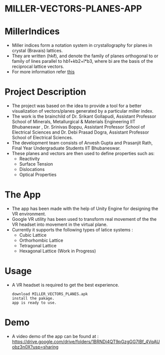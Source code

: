# MILLER-VECTORS-PLANES-APP

# MillerIndices
  - Miller indices form a notation system in crystallography for planes in crystal (Bravais) lattices.
  - They are written (hkℓ), and denote the family of planes orthogonal to or family of lines parallel to h*b1+k*b2+l*b3, where bi are the basis of the reciprocal lattice vectors.
  - For more information refer [this](https://web.iit.edu/sites/web/files/departments/academic-affairs/academic-resource-center/pdfs/Miller_Indices.pdf)
# Project Description
  - The project was based on the idea to provide a tool for a better visualization of vectors/planes generated by a particular miller index.
  - The work is the brainchild of Dr. Srikant Gollapudi, Assistant Professor School of Minerals, Metallurgical & Materials Engineering IIT Bhubaneswar , Dr. Srinivas Boppu,  Assistant Professor School of Electrical Sciences and Dr. Debi Prasad Dogra, Assistant Professor School of Electrical Sciences.
  - The development team consists of Anvesh Gupta and Prasanjit Rath, Final Year Undergraduate Students IIT Bhubaneswar.
  - These planes and vectors are then used to define properties such as:
    - Reactivity
    - Surface Tension
    - Dislocations
    - Optical Properties
# The App
  - The app has been made with the help of Unity Engine for designing the VR environment.
  - Google VR utility has been used to transform real movement of the the VR headset into movement in the virtual plane.
  - Currently it supports the following types of latice systems :
    - Cubic Lattice
    - Orthorhombic Lattice
    - Tetragonal Lattice
    - Hexagonal Lattice (Work in Progress)
# Usage
  - A VR headset is required to get the best experience.
    ```
    download MILLER_VECTORS_PLANES.apk
    install the pakage.
    app is ready to use.
    ```
# Demo
  - A video demo of the app can be found at : https://drive.google.com/drive/folders/1BRNDi4QT9pGzgGG7lBf_4VqAUobz3n0X?usp=sharing
